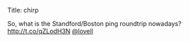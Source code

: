 Title: chirp

So, what is the Standford/Boston ping roundtrip nowadays? <a href="http://t.co/qZLodH3N">http://t.co/qZLodH3N</a> <a href="http://twitter.com/lovell">@lovell</a>
